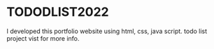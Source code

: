 # TODODLIST2022
I developed this portfolio website using html, css, java script. todo list project vist for more info.

